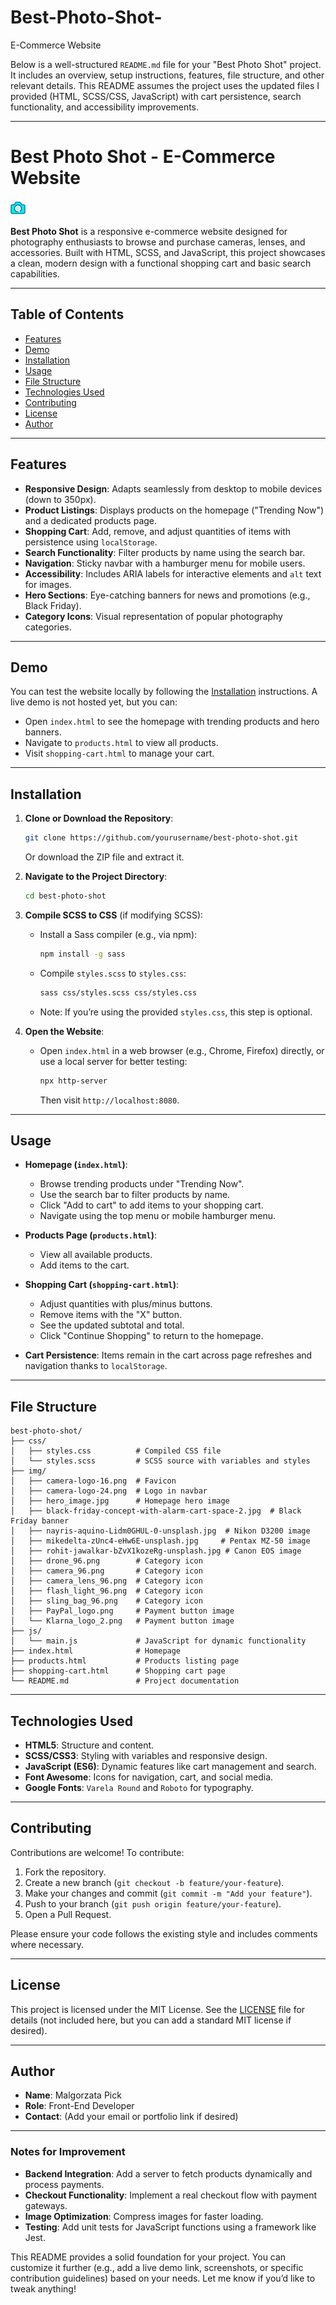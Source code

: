 # Best-Photo-Shot-
E-Commerce Website

Below is a well-structured `README.md` file for your "Best Photo Shot" project. It includes an overview, setup instructions, features, file structure, and other relevant details. This README assumes the project uses the updated files I provided (HTML, SCSS/CSS, JavaScript) with cart persistence, search functionality, and accessibility improvements.

---

# Best Photo Shot - E-Commerce Website

![Best Photo Shot Logo](img/camera-logo-24.png)

**Best Photo Shot** is a responsive e-commerce website designed for photography enthusiasts to browse and purchase cameras, lenses, and accessories. Built with HTML, SCSS, and JavaScript, this project showcases a clean, modern design with a functional shopping cart and basic search capabilities.

---

## Table of Contents
- [Features](#features)
- [Demo](#demo)
- [Installation](#installation)
- [Usage](#usage)
- [File Structure](#file-structure)
- [Technologies Used](#technologies-used)
- [Contributing](#contributing)
- [License](#license)
- [Author](#author)

---

## Features
- **Responsive Design**: Adapts seamlessly from desktop to mobile devices (down to 350px).
- **Product Listings**: Displays products on the homepage ("Trending Now") and a dedicated products page.
- **Shopping Cart**: Add, remove, and adjust quantities of items with persistence using `localStorage`.
- **Search Functionality**: Filter products by name using the search bar.
- **Navigation**: Sticky navbar with a hamburger menu for mobile users.
- **Accessibility**: Includes ARIA labels for interactive elements and `alt` text for images.
- **Hero Sections**: Eye-catching banners for news and promotions (e.g., Black Friday).
- **Category Icons**: Visual representation of popular photography categories.

---

## Demo
You can test the website locally by following the [Installation](#installation) instructions. A live demo is not hosted yet, but you can:
- Open `index.html` to see the homepage with trending products and hero banners.
- Navigate to `products.html` to view all products.
- Visit `shopping-cart.html` to manage your cart.

---

## Installation
1. **Clone or Download the Repository**:
   ```bash
   git clone https://github.com/yourusername/best-photo-shot.git
   ```
   Or download the ZIP file and extract it.

2. **Navigate to the Project Directory**:
   ```bash
   cd best-photo-shot
   ```

3. **Compile SCSS to CSS** (if modifying SCSS):
   - Install a Sass compiler (e.g., via npm):
     ```bash
     npm install -g sass
     ```
   - Compile `styles.scss` to `styles.css`:
     ```bash
     sass css/styles.scss css/styles.css
     ```
   - Note: If you’re using the provided `styles.css`, this step is optional.

4. **Open the Website**:
   - Open `index.html` in a web browser (e.g., Chrome, Firefox) directly, or use a local server for better testing:
     ```bash
     npx http-server
     ```
     Then visit `http://localhost:8080`.

---

## Usage
- **Homepage (`index.html`)**:
  - Browse trending products under "Trending Now".
  - Use the search bar to filter products by name.
  - Click "Add to cart" to add items to your shopping cart.
  - Navigate using the top menu or mobile hamburger menu.

- **Products Page (`products.html`)**:
  - View all available products.
  - Add items to the cart.

- **Shopping Cart (`shopping-cart.html`)**:
  - Adjust quantities with plus/minus buttons.
  - Remove items with the "X" button.
  - See the updated subtotal and total.
  - Click "Continue Shopping" to return to the homepage.

- **Cart Persistence**: Items remain in the cart across page refreshes and navigation thanks to `localStorage`.

---

## File Structure
```
best-photo-shot/
├── css/
│   ├── styles.css          # Compiled CSS file
│   └── styles.scss         # SCSS source with variables and styles
├── img/
│   ├── camera-logo-16.png  # Favicon
│   ├── camera-logo-24.png  # Logo in navbar
│   ├── hero_image.jpg      # Homepage hero image
│   ├── black-friday-concept-with-alarm-cart-space-2.jpg  # Black Friday banner
│   ├── nayris-aquino-Lidm0GHUL-0-unsplash.jpg  # Nikon D3200 image
│   ├── mikedelta-zUnc4-eHw6E-unsplash.jpg     # Pentax MZ-50 image
│   ├── rohit-jawalkar-bZvX1kozeRg-unsplash.jpg # Canon EOS image
│   ├── drone_96.png        # Category icon
│   ├── camera_96.png       # Category icon
│   ├── camera_lens_96.png  # Category icon
│   ├── flash_light_96.png  # Category icon
│   ├── sling_bag_96.png    # Category icon
│   ├── PayPal_logo.png     # Payment button image
│   └── Klarna_logo_2.png   # Payment button image
├── js/
│   └── main.js             # JavaScript for dynamic functionality
├── index.html              # Homepage
├── products.html           # Products listing page
├── shopping-cart.html      # Shopping cart page
└── README.md               # Project documentation
```

---

## Technologies Used
- **HTML5**: Structure and content.
- **SCSS/CSS3**: Styling with variables and responsive design.
- **JavaScript (ES6)**: Dynamic features like cart management and search.
- **Font Awesome**: Icons for navigation, cart, and social media.
- **Google Fonts**: `Varela Round` and `Roboto` for typography.

---

## Contributing
Contributions are welcome! To contribute:
1. Fork the repository.
2. Create a new branch (`git checkout -b feature/your-feature`).
3. Make your changes and commit (`git commit -m "Add your feature"`).
4. Push to your branch (`git push origin feature/your-feature`).
5. Open a Pull Request.

Please ensure your code follows the existing style and includes comments where necessary.

---

## License
This project is licensed under the MIT License. See the [LICENSE](LICENSE) file for details (not included here, but you can add a standard MIT license if desired).

---

## Author
- **Name**: Malgorzata Pick
- **Role**: Front-End Developer
- **Contact**: (Add your email or portfolio link if desired)

---

### Notes for Improvement
- **Backend Integration**: Add a server to fetch products dynamically and process payments.
- **Checkout Functionality**: Implement a real checkout flow with payment gateways.
- **Image Optimization**: Compress images for faster loading.
- **Testing**: Add unit tests for JavaScript functions using a framework like Jest.

This README provides a solid foundation for your project. You can customize it further (e.g., add a live demo link, screenshots, or specific contribution guidelines) based on your needs. Let me know if you’d like to tweak anything!
